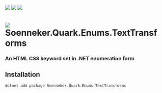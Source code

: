 ﻿[![](https://img.shields.io/nuget/v/soenneker.quark.enums.texttransforms.svg?style=for-the-badge)](https://www.nuget.org/packages/soenneker.quark.enums.texttransforms/)
[![](https://img.shields.io/github/actions/workflow/status/soenneker/soenneker.quark.enums.texttransforms/publish-package.yml?style=for-the-badge)](https://github.com/soenneker/soenneker.quark.enums.texttransforms/actions/workflows/publish-package.yml)
[![](https://img.shields.io/nuget/dt/soenneker.quark.enums.texttransforms.svg?style=for-the-badge)](https://www.nuget.org/packages/soenneker.quark.enums.texttransforms/)

# ![](https://user-images.githubusercontent.com/4441470/224455560-91ed3ee7-f510-4041-a8d2-3fc093025112.png) Soenneker.Quark.Enums.TextTransforms
### An HTML CSS keyword set in .NET enumeration form

## Installation

```
dotnet add package Soenneker.Quark.Enums.TextTransforms
```
